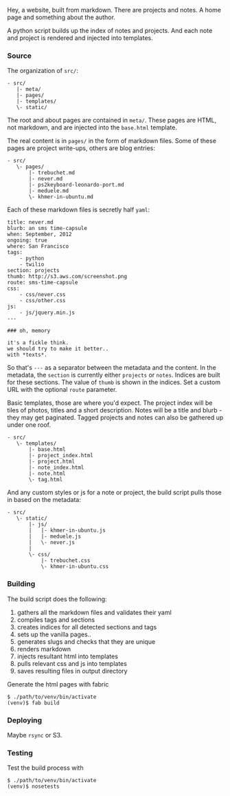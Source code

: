 Hey, a website, built from markdown.
There are projects and notes.
A home page and something about the author.

A python script builds up the index of notes and projects.
And each note and project is rendered and injected into templates.


### Source
The organization of `src/`:

    - src/
       |- meta/
       |- pages/
       |- templates/
       \- static/

The root and about pages are contained in `meta/`.
These pages are HTML, not markdown, and are injected into the `base.html` template.

The real content is in `pages/` in the form of markdown files.
Some of these pages are project write-ups, others are blog entries:

    - src/
       \- pages/
           |- trebuchet.md
           |- never.md
           |- ps2keyboard-leonardo-port.md
           |- meduele.md
           \- khmer-in-ubuntu.md

Each of these markdown files is secretly half `yaml`:

    title: never.md
    blurb: an sms time-capsule
    when: September, 2012
    ongoing: true
    where: San Francisco
    tags:
        - python
        - twilio
    section: projects
    thumb: http://s3.aws.com/screenshot.png
    route: sms-time-capsule
    css:
        - css/never.css
        - css/other.css
    js:
        - js/jquery.min.js
    ---

    ### oh, memory

    it's a fickle think.
    we should try to make it better..
    with *texts*.

So that's `---` as a separator between the metadata and the content.
In the metadata, the `section` is currently either `projects` or `notes`.
Indices are built for these sections.
The value of `thumb` is shown in the indices.
Set a custom URL with the optional `route` parameter.

Basic templates, those are where you'd expect.
The project index will be tiles of photos, titles and a short description.
Notes will be a title and blurb - they may get paginated.
Tagged projects and notes can also be gathered up under one roof.

    - src/
       \- templates/
           |- base.html
           |- project_index.html
           |- project.html
           |- note_index.html
           |- note.html
           \- tag.html

And any custom styles or js for a note or project, the build script pulls those in based on the metadata:

    - src/
       \- static/
           |- js/
           |   |- khmer-in-ubuntu.js
           |   |- meduele.js
           |   \- never.js
           |
           \- css/
               |- trebuchet.css
               \- khmer-in-ubuntu.css


### Building
The build script does the following:

 1. gathers all the markdown files and validates their yaml
 1. compiles tags and sections
 2. creates indices for all detected sections and tags
 3. sets up the vanilla pages..
 4. generates slugs and checks that they are unique
 5. renders markdown
 6. injects resultant html into templates
 7. pulls relevant css and js into templates
 8. saves resulting files in output directory

Generate the html pages with fabric

    $ ./path/to/venv/bin/activate
    (venv)$ fab build


### Deploying
Maybe `rsync` or S3.


### Testing
Test the build process with

    $ ./path/to/venv/bin/activate
    (venv)$ nosetests
